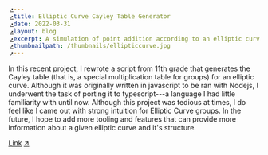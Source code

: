 ```yaml
---
title: Elliptic Curve Cayley Table Generator
date: 2022-03-31
layout: blog
excerpt: A simulation of point addition according to an elliptic curve group law, visualizing key concepts in Elliptic Curve cryptography.
thumbnailpath: /thumbnails/ellipticcurve.jpg
---
```


In this recent project, I rewrote a script from 11th grade that generates the Cayley table (that is, a special multiplication table for groups) for an elliptic curve. Although it was originally written in javascript to be ran with Nodejs, I underwent the task of porting it to typescript---a language I had little familiarity with until now. Although this project was tedious at times, I do feel like I came out with strong intuition for Elliptic Curve groups. In the future, I hope to add more tooling and features that can provide more information about a given elliptic curve and it's structure.

<a href="/elliptic-curve">Link</a>

<style>
  /* hmm not working */
  a::after {
    content: "↗";
    margin-left: 0.25em;
  }
</style>
